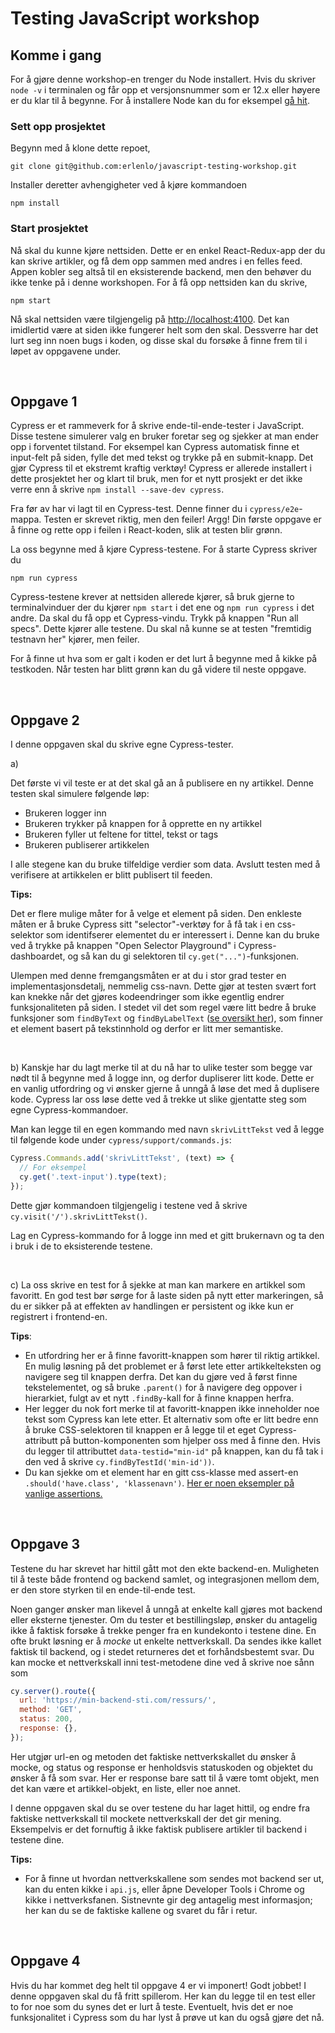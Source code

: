 # Testing JavaScript workshop

## Komme i gang

For å gjøre denne workshop-en trenger du Node installert. Hvis du skriver `node -v` i terminalen og får opp et versjonsnummer som er 12.x eller høyere er du klar til å begynne. For å installere Node kan du for eksempel <a href="https://nodejs.org/en/download/">gå hit</a>.

### Sett opp prosjektet

Begynn med å klone dette repoet,

```
git clone git@github.com:erlenlo/javascript-testing-workshop.git
```

Installer deretter avhengigheter ved å kjøre kommandoen

```
npm install
```

### Start prosjektet

Nå skal du kunne kjøre nettsiden. Dette er en enkel React-Redux-app der du kan skrive artikler, og få dem opp sammen med andres i en felles feed. Appen kobler seg altså til en eksisterende backend, men den behøver du ikke tenke på i denne workshopen. For å få opp nettsiden kan du skrive,

```
npm start
```

Nå skal nettsiden være tilgjengelig på <a href="http://localhost:4100">http://localhost:4100</a>. Det kan imidlertid være at siden ikke fungerer helt som den skal. Dessverre har det lurt seg inn noen bugs i koden, og disse skal du forsøke å finne frem til i løpet av oppgavene under.

&nbsp;

## Oppgave 1

Cypress er et rammeverk for å skrive ende-til-ende-tester i JavaScript. Disse testene simulerer valg en bruker foretar seg og sjekker at man ender opp i forventet tilstand. For eksempel kan Cypress automatisk finne et input-felt på siden, fylle det med tekst og trykke på en submit-knapp. Det gjør Cypress til et ekstremt kraftig verktøy! Cypress er allerede installert i dette prosjektet her og klart til bruk, men for et nytt prosjekt er det ikke verre enn å skrive `npm install --save-dev cypress`.

Fra før av har vi lagt til en Cypress-test. Denne finner du i `cypress/e2e`-mappa. Testen er skrevet riktig, men den feiler! Argg! Din første oppgave er å finne og rette opp i feilen i React-koden, slik at testen blir grønn.

La oss begynne med å kjøre Cypress-testene. For å starte Cypress skriver du

```
npm run cypress
```

Cypress-testene krever at nettsiden allerede kjører, så bruk gjerne to terminalvinduer der du kjører `npm start` i det ene og `npm run cypress` i det andre. Da skal du få opp et Cypress-vindu. Trykk på knappen "Run all specs". Dette kjører alle testene. Du skal nå kunne se at testen "fremtidig testnavn her" kjører, men feiler.

For å finne ut hva som er galt i koden er det lurt å begynne med å kikke på testkoden. Når testen har blitt grønn kan du gå videre til neste oppgave.

&nbsp;

## Oppgave 2

I denne oppgaven skal du skrive egne Cypress-tester.

a)

Det første vi vil teste er at det skal gå an å publisere en ny artikkel. Denne testen skal simulere følgende løp:

- Brukeren logger inn
- Brukeren trykker på knappen for å opprette en ny artikkel
- Brukeren fyller ut feltene for tittel, tekst or tags
- Brukeren publiserer artikkelen

I alle stegene kan du bruke tilfeldige verdier som data. Avslutt testen med å verifisere at artikkelen er blitt publisert til feeden.

**Tips:**

Det er flere mulige måter for å velge et element på siden. Den enkleste måten er å bruke Cypress sitt "selector"-verktøy for å få tak i en css-selektor som identifserer elementet du er interessert i. Denne kan du bruke ved å trykke på knappen "Open Selector Playground" i Cypress-dashboardet, og så kan du gi selektoren til `cy.get("...")`-funksjonen.

Ulempen med denne fremgangsmåten er at du i stor grad tester en implementasjonsdetalj, nemmelig css-navn. Dette gjør at testen svært fort kan knekke når det gjøres kodeendringer som ikke egentlig endrer funksjonaliteten på siden. I stedet vil det som regel være litt bedre å bruke funksjoner som `findByText` og `findByLabelText` (<a href="https://testing-library.com/docs/dom-testing-library/cheatsheet">se oversikt her</a>), som finner et element basert på tekstinnhold og derfor er litt mer semantiske.

&nbsp;

b) Kanskje har du lagt merke til at du nå har to ulike tester som begge var nødt til å begynne med å logge inn, og derfor dupliserer litt kode. Dette er en vanlig utfordring og vi ønsker gjerne å unngå å løse det med å duplisere kode. Cypress lar oss løse dette ved å trekke ut slike gjentatte steg som egne Cypress-kommandoer.

Man kan legge til en egen kommando med navn `skrivLittTekst` ved å legge til følgende kode under `cypress/support/commands.js`:

```js
Cypress.Commands.add('skrivLittTekst', (text) => {
  // For eksempel
  cy.get('.text-input').type(text);
});
```

Dette gjør kommandoen tilgjengelig i testene ved å skrive `cy.visit('/').skrivLittTekst()`.

Lag en Cypress-kommando for å logge inn med et gitt brukernavn og ta den i bruk i de to eksisterende testene.

&nbsp;

c) La oss skrive en test for å sjekke at man kan markere en artikkel som favoritt. En god test bør sørge for å laste siden på nytt etter markeringen, så du er sikker på at effekten av handlingen er persistent og ikke kun er registrert i frontend-en.

**Tips**:

- En utfordring her er å finne favoritt-knappen som hører til riktig artikkel. En mulig løsning på det problemet er å først lete etter artikkelteksten og navigere seg til knappen derfra. Det kan du gjøre ved å først finne tekstelementet, og så bruke `.parent()` for å navigere deg oppover i hierarkiet, fulgt av et nytt `.findBy`-kall for å finne knappen herfra.
- Her legger du nok fort merke til at favoritt-knappen ikke inneholder noe tekst som Cypress kan lete etter. Et alternativ som ofte er litt bedre enn å bruke CSS-selektoren til knappen er å legge til et eget Cypress-attributt på button-komponenten som hjelper oss med å finne den. Hvis du legger til attributtet `data-testid="min-id"` på knappen, kan du få tak i den ved å skrive `cy.findByTestId('min-id'))`.
- Du kan sjekke om et element har en gitt css-klasse med assert-en `.should('have.class', 'klassenavn')`. <a href="https://docs.cypress.io/guides/references/assertions.html#Common-Assertions">Her er noen eksempler på vanlige assertions.</a>

&nbsp;

## Oppgave 3

Testene du har skrevet har hittil gått mot den ekte backend-en. Muligheten til å teste både frontend og backend samlet, og integrasjonen mellom dem, er den store styrken til en ende-til-ende test.

Noen ganger ønsker man likevel å unngå at enkelte kall gjøres mot backend eller eksterne tjenester. Om du tester et bestillingsløp, ønsker du antagelig ikke å faktisk forsøke å trekke penger fra en kundekonto i testene dine. En ofte brukt løsning er å _mocke_ ut enkelte nettverkskall. Da sendes ikke kallet faktisk til backend, og i stedet returneres det et forhåndsbestemt svar. Du kan mocke et nettverkskall inni test-metodene dine ved å skrive noe sånn som

```js
cy.server().route({
  url: 'https://min-backend-sti.com/ressurs/',
  method: 'GET',
  status: 200,
  response: {},
});
```

Her utgjør url-en og metoden det faktiske nettverkskallet du ønsker å mocke, og status og response er henholdsvis statuskoden og objektet du ønsker å få som svar. Her er response bare satt til å være tomt objekt, men det kan være et artikkel-objekt, en liste, eller noe annet.

I denne oppgaven skal du se over testene du har laget hittil, og endre fra faktiske nettverkskall til mockete nettverkskall der det gir mening. Eksempelvis er det fornuftig å ikke faktisk publisere artikler til backend i testene dine.

**Tips:**

- For å finne ut hvordan nettverkskallene som sendes mot backend ser ut, kan du enten kikke i `api.js`, eller åpne Developer Tools i Chrome og kikke i nettverksfanen. Sistnevnte gir deg antagelig mest informasjon; her kan du se de faktiske kallene og svaret du får i retur.

&nbsp;

## Oppgave 4

Hvis du har kommet deg helt til oppgave 4 er vi imponert! Godt jobbet! I denne oppgaven skal du få fritt spillerom. Her kan du legge til en test eller to for noe som du synes det er lurt å teste. Eventuelt, hvis det er noe funksjonalitet i Cypress som du har lyst å prøve ut kan du også gjøre det nå.
